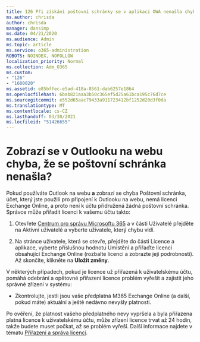 ```yaml
---
title: 126 Při získání poštovní schránky se v aplikaci OWA nenašla chyba?
ms.author: chrisda
author: chrisda
manager: dansimp
ms.date: 04/21/2020
ms.audience: Admin
ms.topic: article
ms.service: o365-administration
ROBOTS: NOINDEX, NOFOLLOW
localization_priority: Normal
ms.collection: Adm_O365
ms.custom:
- "126"
- "1600020"
ms.assetid: e85bffec-e5ad-418a-8561-dab6257e1864
ms.openlocfilehash: 6bab821aaa3b50c365ef5d25a61bca195c76d7ce
ms.sourcegitcommit: e552d65aac79433a911723412bf1252d20d3f0da
ms.translationtype: MT
ms.contentlocale: cs-CZ
ms.lasthandoff: 03/30/2021
ms.locfileid: "51426655"
---
```

# <a name="getting-a-mailbox-not-found-error-in-outlook-on-the-web"></a>Zobrazí se v Outlooku na webu chyba, že se poštovní schránka nenašla?

Pokud používáte Outlook na webu **a** zobrazí se chyba Poštovní schránka, účet, který jste použili pro připojení k Outlooku na webu, nemá licenci Exchange Online, a proto není k účtu přidružená žádná poštovní schránka. Správce může přiřadit licenci k vašemu účtu takto:

1. Otevřete  [Centrum pro správu Microsoftu 365](https://portal.office.com/adminportal/home#/homepage)  a v části Uživatelé přejděte na Aktivní uživatelé a vyberte uživatele, který chybu vidí.

2. Na stránce uživatele, která se  otevře, přejděte do části  Licence a aplikace, vyberte příslušnou hodnotu Umístění a přiřaďte licenci obsahující Exchange Online (rozbalte licenci a zobrazte její podrobnosti). Až skončíte, klikněte na **Uložit změny**.

V některých případech, pokud je licence už přiřazená k uživatelskému účtu, pomáhá odebrání a opětovné přiřazení licence problém vyřešit a zajistit jeho správné zřízení v systému: 

- Zkontrolujte, jestli jsou vaše předplatná M365 Exchange Online (a další, pokud máte) aktuální a ještě nedávno nevyšly platnosti.

Po ověření, že platnost vašeho předplatného nevy vypršela a byla přiřazena platná licence k uživatelskému účtu, může zřízení licence trvat až 24 hodin, takže budete muset počkat, až se problém vyřeší. Další informace najdete v tématu [Přiřazení a správa licencí](https://docs.microsoft.com/deployoffice/overview-licensing-activation-microsoft-365-apps#assign-and-manage-licenses).